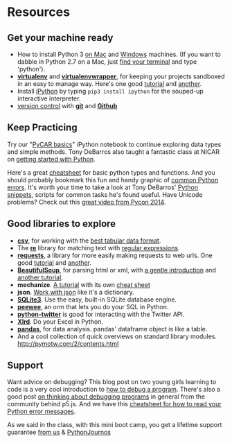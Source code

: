 # Resources

## Get your machine ready
* How to install Python 3 <a href="http://www.marinamele.com/2014/07/install-python3-on-mac-os-x-and-use-virtualenv-and-virtualenvwrapper.html">on Mac</a> and [Windows](http://www.anthonydebarros.com/2015/08/16/setting-up-python-in-windows-10/) machines. (If you want to dabble in Python 2.7 on a Mac, just [find your terminal](http://learncodethehardway.org/cli/book/cli-crash-course.html#mac-osx) and type 'python').
* [__virtualenv__](https://pypi.python.org/pypi/virtualenv) and [__virtualenvwrapper__](http://virtualenvwrapper.readthedocs.org/en/latest/), for keeping your projects sandboxed in an easy to manage way. Here's one good [tutorial](http://blog.fruiapps.com/2012/06/An-introductory-tutorial-to-python-virtualenv-and-virtualenvwrapper) and [another](http://docs.python-guide.org/en/latest/dev/virtualenvs/).
* Install [iPython](http://ipython.org/ipython-doc/stable/install/install.html) by typing ```pip3 install ipython``` for the souped-up interactive interpreter.
* [version control](http://www.tommeagher.com/blog/2013/02/learning-to-commit-to-version-control.html) with __[git](http://rogerdudler.github.io/git-guide/)__ and __[Github](https://help.github.com/articles/be-social)__

## Keep Practicing
Try our "[PyCAR basics](https://github.com/ireapps/pycar/blob/master/takehome/PyCAR_basics_takehome_notebook_complete.ipynb)" iPython notebook to continue exploring data types and simple methods.
Tony DeBarros also taught a fantastic class at NICAR on [getting started with Python](https://github.com/anthonydb/python-get-started).

Here's a great [cheatsheet](http://sleet.aos.wisc.edu/~gpetty/wp/wp-content/uploads/2011/10/Python_qr.pdf) for basic python types and functions. And you should probably bookmark this fun and handy graphic of [common Python errors](http://i.imgur.com/WRuJV6r.png).
It's worth your time to take a look at Tony DeBarros' [Python snippets](https://github.com/anthonydb/python-snippets), scripts for common tasks he's found useful.
Have Unicode problems? Check out this [great video from Pycon 2014](https://www.youtube.com/watch?v=Mx70n1dL534).

## Good libraries to explore
* __[csv](http://www.pythonforbeginners.com/systems-programming/using-the-csv-module-in-python/)__, for working with the [best tabular data format](http://pymotw.com/2/csv/).
* The __[re](https://developers.google.com/edu/python/regular-expressions)__ library for matching text with [regular expressions](http://docs.python.org/2/howto/regex.html).
* __[requests](http://docs.python-requests.org/en/latest/)__, a library for more easily making requests to web urls. One good [tutorial](http://docs.python-requests.org/en/latest/user/quickstart/) and [another](http://www.pythonforbeginners.com/requests/using-requests-in-python).
* __[BeautifulSoup](http://www.crummy.com/software/BeautifulSoup/bs4/doc/)__, for parsing html or xml, with [a gentle introduction](http://www.pythonforbeginners.com/beautifulsoup/beautifulsoup-4-python) and [another tutorial](http://www.pythonforbeginners.com/beautifulsoup/web-scraping-with-beautifulsoup).
* __mechanize__. [A tutorial](http://www.pythonforbeginners.com/mechanize/browsing-in-python-with-mechanize/) with its own [cheat sheet](http://www.pythonforbeginners.com/cheatsheet/python-mechanize-cheat-sheet)
* __json__. [Work with json](http://pymotw.com/2/json/) like it's a dictionary.
* __[SQLite3](http://zetcode.com/db/sqlitepythontutorial/)__. Use the easy, built-in SQLite database engine.
* __[peewee](http://peewee.readthedocs.org/en/latest/peewee/quickstart.html)__, an orm that lets you do your SQL in Python.
* __[python-twitter](https://github.com/bear/python-twitter)__ is good for interacting with the Twitter API.
* __[Xlrd](http://www.python-excel.org/)__. Do your Excel in Python.
* __[pandas](https://manishamde.github.io/blog/2013/03/07/pandas-and-python-top-10/)__, for data analysis. pandas' dataframe object is like a table.
* And a cool collection of quick overviews on standard library modules.
http://pymotw.com/2/contents.html

## Support
Want advice on debugging? This blog post on two young girls learning to code is a very cool introduction to [how to debug a program](http://vocamus.net/dave/?p=1632). There's also a good post [on thinking about debugging programs](http://p5js.org/tutorials/debugging/) in general from the community behind p5.js. And we have this [cheatsheet for how to read your Python error messages](https://github.com/ireapps/pycar/tree/master/debug/DebugginginPython.pdf).

As we said in the class, with this mini boot camp, you get a lifetime support guarantee [from us](../CONTRIBUTORS.md) & [PythonJournos](https://groups.google.com/forum/#!forum/PythonJournos)
